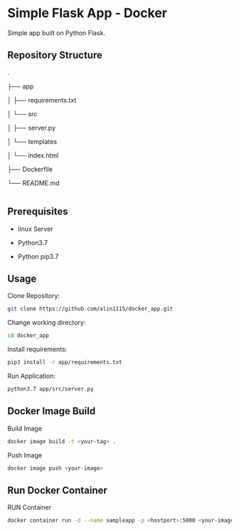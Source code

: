 # Simple Flask App - Docker

Simple app built on Python Flask. 

## Repository Structure 
.

├── app

│   ├── requirements.txt

│   └── src

│       ├── server.py

│       └── templates

│           └── index.html

├── Dockerfile

└── README.md
```

```


## Prerequisites

* linux Server

* Python3.7

* Python pip3.7

## Usage

Clone Repository:
```bash
git clone https://github.com/alin1115/docker_app.git
```

Change working directory:
```bash
cd docker_app
```

Install requirements: 
```bash
pip3 install -r app/requirements.txt
```

Run Application:
```bash
python3.7 app/src/server.py
```
## Docker Image Build

Build Image 
```bash
docker image build -t <your-tag> .
```

Push Image
```bash
docker image push <your-image>
```

## Run Docker Container 

RUN Container 
```bash
docker container run -d --name sampleapp -p <hostport>:5000 <your-image-tag>